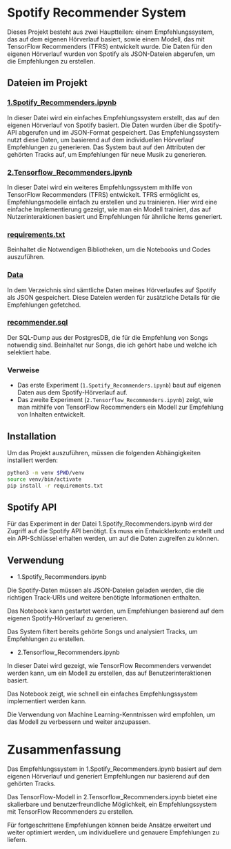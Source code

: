 # Spotify Recommender System

Dieses Projekt besteht aus zwei Hauptteilen: einem Empfehlungssystem, das auf dem eigenen Hörverlauf basiert, sowie einem Modell, das mit TensorFlow Recommenders (TFRS) entwickelt wurde. Die Daten für den eigenen Hörverlauf wurden von Spotify als JSON-Dateien abgerufen, um die Empfehlungen zu erstellen.

## Dateien im Projekt

### [1.Spotify_Recommenders.ipynb](1.Spotify_Recommenders.ipynb)

In dieser Datei wird ein einfaches Empfehlungssystem erstellt, das auf den eigenen Hörverlauf von Spotify basiert. Die Daten wurden über die Spotify-API abgerufen und im JSON-Format gespeichert. Das Empfehlungssystem nutzt diese Daten, um basierend auf dem individuellen Hörverlauf Empfehlungen zu generieren. Das System baut auf den Attributen der gehörten Tracks auf, um Empfehlungen für neue Musik zu generieren.

### [2.Tensorflow_Recommenders.ipynb](2.Tensorflow_Recommenders.ipynb)

In dieser Datei wird ein weiteres Empfehlungssystem mithilfe von TensorFlow Recommenders (TFRS) entwickelt. TFRS ermöglicht es, Empfehlungsmodelle einfach zu erstellen und zu trainieren. Hier wird eine einfache Implementierung gezeigt, wie man ein Modell trainiert, das auf Nutzerinteraktionen basiert und Empfehlungen für ähnliche Items generiert.

### [requirements.txt](requirements.txt)

Beinhaltet die Notwendigen Bibliotheken, um die Notebooks und Codes auszuführen.

### [Data](/data)

In dem Verzeichnis sind sämtliche Daten meines Hörverlaufes auf Spotify als JSON gespeichert. Diese Dateien werden für zusätzliche Details für die Empfehlungen gefetched.

### [recommender.sql](recommender.sql)

Der SQL-Dump aus der PostgresDB, die für die Empfehlung von Songs notwendig sind. Beinhaltet nur Songs, die ich gehört habe und welche ich selektiert habe.

### Verweise

- Das erste Experiment (`1.Spotify_Recommenders.ipynb`) baut auf eigenen Daten aus dem Spotify-Hörverlauf auf.
- Das zweite Experiment (`2.Tensorflow_Recommenders.ipynb`) zeigt, wie man mithilfe von TensorFlow Recommenders ein Modell zur Empfehlung von Inhalten entwickelt. 

## Installation

Um das Projekt auszuführen, müssen die folgenden Abhängigkeiten installiert werden:

```bash
python3 -m venv $PWD/venv
source venv/bin/activate
pip install -r requirements.txt
```

## Spotify API
Für das Experiment in der Datei 1.Spotify_Recommenders.ipynb wird der Zugriff auf die Spotify API benötigt. Es muss ein Entwicklerkonto erstellt und ein API-Schlüssel erhalten werden, um auf die Daten zugreifen zu können.

## Verwendung
- 1.Spotify_Recommenders.ipynb

Die Spotify-Daten müssen als JSON-Dateien geladen werden, die die richtigen Track-URIs und weitere benötigte Informationen enthalten.

Das Notebook kann gestartet werden, um Empfehlungen basierend auf dem eigenen Spotify-Hörverlauf zu generieren.

Das System filtert bereits gehörte Songs und analysiert Tracks, um Empfehlungen zu erstellen.

- 2.Tensorflow_Recommenders.ipynb

In dieser Datei wird gezeigt, wie TensorFlow Recommenders verwendet werden kann, um ein Modell zu erstellen, das auf Benutzerinteraktionen basiert.

Das Notebook zeigt, wie schnell ein einfaches Empfehlungssystem implementiert werden kann.

Die Verwendung von Machine Learning-Kenntnissen wird empfohlen, um das Modell zu verbessern und weiter anzupassen.

# Zusammenfassung
Das Empfehlungssystem in 1.Spotify_Recommenders.ipynb basiert auf dem eigenen Hörverlauf und generiert Empfehlungen nur basierend auf den gehörten Tracks.

Das TensorFlow-Modell in 2.Tensorflow_Recommenders.ipynb bietet eine skalierbare und benutzerfreundliche Möglichkeit, ein Empfehlungssystem mit TensorFlow Recommenders zu erstellen.

Für fortgeschrittene Empfehlungen können beide Ansätze erweitert und weiter optimiert werden, um individuellere und genauere Empfehlungen zu liefern.

